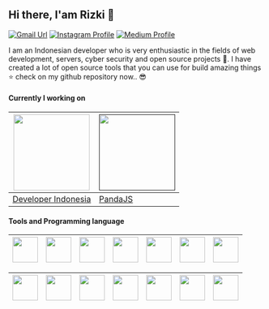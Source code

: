 ## Hi there, I'am Rizki 👏
[![Gmail Url](https://img.shields.io/twitter/url?label=rizkimaulana348@gmail.com&logo=gmail&style=social&url=http%3A%2F%2Fmailto%3Acontact.rizkimaulana348@gmail.com)](mailto:rizkimaulana348@gmail.com) [![Instagram Profile](https://img.shields.io/twitter/url?label=instagram-rizki_4106&logo=instagram&style=social&url=https://www.instagram.com/rizki_4106/)](https://www.instagram.com/rizki_4106/) [![Medium Profile](https://img.shields.io/twitter/url?label=medium-rizki_4106&logo=medium&style=social&url=https://medium.com/@rizki4106)](https://medium.com/@rizki4106)

I am an Indonesian developer who is very enthusiastic in the fields of web development, servers, cyber security and open source projects 👫. I have created a lot of open source tools that you can use for build amazing things ⭐ check on my github repository now.. 😎


#### Currently I working on

| [<img src="https://developeridn.com/static/media/logo2.e65a7a86.svg" width="150">](https://www.developeridn.com) | [<img src="https://camo.githubusercontent.com/dc6b5e462f8c3e683d6dc39dc81f2c67cad5ff2c/68747470733a2f2f6170692e646576656c6f70657269646e2e636f6d2f696d616765732f6d656469612f70616e64616a735b325d2e706e67" width="150">]()
|---|---|
| [Developer Indonesia](https://www.developeridn.com)  |   [PandaJS](https://github.com/rizki4106/pandajs) |

#### Tools and Programming language

| [<img src="https://cdn.svgporn.com/logos/python.svg" width="50">](Python) | [<img src="https://cdn.svgporn.com/logos/javascript.svg" width="50">](Javascript) | [<img src="https://cdn.svgporn.com/logos/django.svg" width="50">](Django) | [<img src="https://cdn.svgporn.com/logos/flask.svg" width="50">](Flask) | [<img src="https://cdn.svgporn.com/logos/react.svg" width="50">](react) | [<img src="https://cdn.svgporn.com/logos/vue.svg" width="50">](Vue) | [<img src="https://cdn.svgporn.com/logos/nodejs.svg" width="50">](nodejs) | 
|-----|----|----|----|----|----|----|

|[<img src="https://cdn.svgporn.com/logos/laravel.svg" width="50">](Laravel) | [<img src="https://cdn.svgporn.com/logos/codeigniter.svg" width="50">](Codeigniter) | [<img src="https://cdn.svgporn.com/logos/mongodb.svg" width="50">](mongoDb) | [<img src="https://cdn.svgporn.com/logos/firebase.svg" width="50">](FireBase) | [<img src="https://cdn.svgporn.com/logos/rest.svg" width="50">](mongoDb) |[<img src="https://cdn.svgporn.com/logos/postgresql.svg" width="50">](PostgreSql) | [<img src="https://cdn.svgporn.com/logos/mysql.svg" width="50">](MySQL) |
|---|---|---|---|---|---|---|

